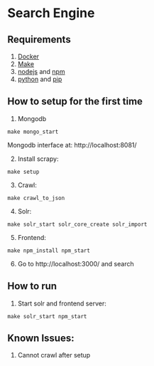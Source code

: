 # Search Engine
## Requirements
1. [Docker](https://www.docker.com/)
2. [Make](https://www.gnu.org/software/make/)
3. [nodejs](https://nodejs.org/en/) and [npm](https://www.npmjs.com/)
4. [python](https://www.python.org/) and [pip](https://pypi.org/project/pip/)

## How to setup for the first time
1. Mongodb
```
make mongo_start
```
Mongodb interface at: http://localhost:8081/

2. Install scrapy:
```
make setup
```
3. Crawl:
```
make crawl_to_json
```
4. Solr:
```
make solr_start solr_core_create solr_import
```
5. Frontend:
```
make npm_install npm_start
```
6. Go to http://localhost:3000/ and search

## How to run
1. Start solr and frontend server:
```
make solr_start npm_start
```

## Known Issues:
1. Cannot crawl after setup
